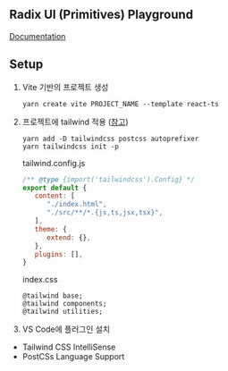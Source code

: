 ## Radix UI (Primitives) Playground

[Documentation](https://www.radix-ui.com/themes/docs/overview/getting-started)

## Setup

1. Vite 기반의 프로젝트 생성
   ```
   yarn create vite PROJECT_NAME --template react-ts
   ```
2. 프로젝트에 tailwind 적용 ([참고](https://tailwindcss.com/docs/guides/vite))
   ```
   yarn add -D tailwindcss postcss autoprefixer
   yarn tailwindcss init -p
   ```

   tailwind.config.js
   ```js
   /** @type {import('tailwindcss').Config} */
   export default {
      content: [
         "./index.html",
         "./src/**/*.{js,ts,jsx,tsx}",
      ],
      theme: {
         extend: {},
      },
      plugins: [],
   }
   ```

   index.css
   ```
   @tailwind base;
   @tailwind components;
   @tailwind utilities;
   ```
3. VS Code에 플러그인 설치
  - Tailwind CSS IntelliSense
  - PostCSs Language Support
